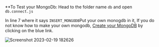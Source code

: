 **To Test your MongoDb:
Head to the folder name ```db``` and open ```db.connect.js```

In line 7 where it says ```INSERT_MONGODB```Put your own monogdb in it, If you do not know how to make your own mongodb, [Create your MongoDB](https://youtube.com) by clicking on the blue link. 

![Screenshot 2023-02-19 182626](https://user-images.githubusercontent.com/93249038/219949490-9e19a721-1e5c-4b4a-aa17-4b0d2503a94f.png)
